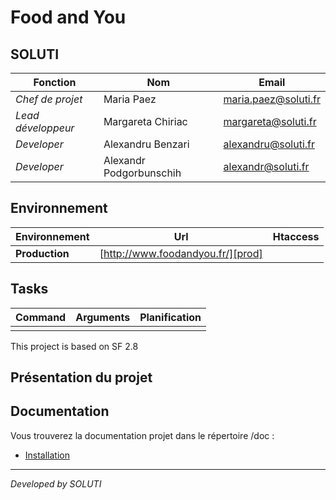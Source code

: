 Food and You
=========================================

## SOLUTI

| Fonction                  | Nom                     | Email                                 |
| ------------------------- | ----------------------- | ------------------------------------- |
| *Chef de projet*          | Maria Paez              | maria.paez@soluti.fr                  |
| *Lead développeur*        | Margareta Chiriac       | margareta@soluti.fr                   |
| *Developer*               | Alexandru Benzari       | alexandru@soluti.fr                   |
| *Developer*               | Alexandr Podgorbunschih | alexandr@soluti.fr                    |

## Environnement

| Environnement             | Url                                                                       | Htaccess
| --------------------------|-------------------------------------------------------------------------- | -----------------     |
| **Production**            | [http://www.foodandyou.fr/][prod]                                         |                       |

## Tasks

| Command                                           | Arguments                                                | Planification             |
|---------------------------------------------------|----------------------------------------------------------|---------------------------|
|                                                   |                                                          |                           |



This project is based on SF 2.8

## Présentation du projet

## Documentation ##

Vous trouverez la documentation projet dans le répertoire /doc :

- [Installation](doc/001-installation.md)

---





*Developed by SOLUTI*
